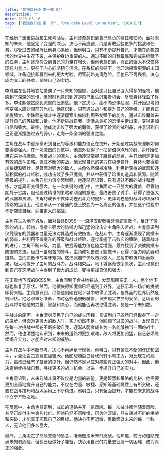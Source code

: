 ```yaml
---
title: "我独自升级 第一季 04"
description: ""
date: 2025-03-16
tags: ["我独自升级 第一季", "Ore dake Level Up na Ken", "202401"]
---
```


在经历了重重挑战和生死考验后，主角逐渐意识到自己肩负的责任和使命。面对未知的未来，他坚定了变强的决心，决心不再逃避，而是勇敢迎接更多的挑战和任务。尽管过去的经历让他身心俱疲，但他明白，只有不断提升自己，才能在危机四伏的世界中生存下来，并保护身边重要的人。通过不断的自我锻炼和完成系统赋予的任务，主角逐渐感受到自己的力量在增长，但他也意识到，真正的强大不仅仅体现在力量上，更在于内心的坚韧与信念。在系统的引导下，他开始探索更深的未知领域，准备迎接即将到来的更大考验。尽管前路充满危险，但他已不再畏惧，决心成为真正的强者，掌控自己的命运。

李珠熙在合井地铁站遭遇了一只未知的魔兽，面对这只比自己强大得多的怪物，他感到了深深的恐惧，但同时也意识到这是自己重生的宝贵机会。尽管身体轻盈了许多，李珠熙依然感到魔兽的压迫感。他下定决心，绝不向恐惧屈服，并开始思考如何变强以应对眼前的危机。他意识到，只有通过战斗和提升自己的等级，才能真正变得强大。李珠熙在战斗中逐渐摸索出如何利用系统赋予的能力，通过击败魔兽来提升自己的等级和力量。他不断挑战自我，逐渐从最初的恐惧中走出来，变得更加自信和强大。最终，他成功击败了强大的魔兽，获得了珍贵的战利品，并意识到自己正逐渐摆脱过去的弱小，走向一条全新的强者之路。

主角在战斗中逐渐意识到自己的等级和能力值正在提升，开始通过实战来理解如何变得更强大。在一次激烈的对抗中，他意外获得了一把价值300万的剑，并开始使用它来对抗魔兽。随着战斗的深入，主角逐渐掌握了魔兽的弱点，并开始制定更加有效的战斗策略。通过不断的实战，他发现自己的实力在稳步提升，身体也变得更加敏捷和强壮。尽管面对强大的敌人，主角依然保持冷静，利用新获得的武器和逐渐积累的战斗经验，成功击败了多只魔兽，并从中获得了珍贵的道具和资源。随着等级的提升，主角的能力值全面增强，他逐渐意识到，只有通过不断的战斗和磨练，才能真正变得强大。在一次关键的对抗中，主角面对一只强大的魔兽，尽管初期处于劣势，但他通过精准的策略和顽强的意志，最终击败了对手，获得了更强大的武器和资源。主角的成长不仅体现在战斗力的提升，更体现在他对战斗的理解和策略的运用上。他逐渐从一个普通的战士蜕变为一名真正的强者，并在这个过程中不断突破自我，迎接更大的挑战。

主角在进入地下城后，面对最终BOSS——沼泽支配者毒牙青蛇凯撒卡，展开了激烈的战斗。起初，凯撒卡强大的防御力和迅猛的攻击让主角陷入苦战，主角意识到仅凭现有的武器和力量无法对其造成有效伤害。在战斗中，主角逐渐发现了凯撒卡的弱点，并利用不断提升的等级和战斗经验，逐步掌握了击败它的策略。随着战斗的进行，主角不断升级，力量、敏捷等能力值也随之增强，最终找到了突破凯撒卡防御的方法。经过一番艰苦的搏斗，主角成功击败了凯撒卡，获得了强力的武器和道具，包括凯撒卡的毒牙短剑，这把武器不仅攻击力强大，还附带麻痹和出血效果，极大地提升了主角的战斗力。战斗结束后，地下城逐渐恢复原状，主角也意识到自己在这场战斗中得到了极大的成长，变得更加自信和强大。

在击败地下城的BOSS后，主角回到了合井地铁站，发现周围空无一人，整个地下城也恢复了原状。然而，他很快得知魔兽已经逃到了外界，这预示着一场新的挑战即将来临。主角意识到，尽管他刚刚在地下城中取得了胜利，但外面的世界仍然危机四伏。他必须做好准备，面对这些逃脱的魔兽，保护现实世界的安全。这场新的战斗将考验他的力量、智慧和决心，而他能否再次取得胜利，仍是一个未知数。

在战斗的尾声，主角深刻反思了自己的成长历程，意识到自己虽然已经取得了一定的进步，但面对更强大的敌人时，实力仍然不足。他回顾了过去的战斗，发现自己在每一次挑战中都在不断突破自我，逐渐从弱者成长为一名能够独当一面的战士。然而，他也清楚地认识到，未来的道路将更加艰难，敌人将更加凶猛，自己必须继续提升实力，才能应对未知的威胁。

主角在战斗中不断思考，决心不再满足于现状。他明白，只有通过不断的修炼和战斗，才能让自己变得更加强大。他回想起自己曾经的弱小和无力，对比现在的能力，虽然已经有了显著的提升，但仍然不足以应对那些真正强大的对手。因此，他决定继续挑战自我，寻找更多的战斗机会，以进一步提升自己的实力。

主角意识到，未来的战斗将不仅仅是力量的较量，更是智慧和策略的比拼。他需要更加全面地提升自己的能力，不仅在力量、敏捷、感知等基础属性上有所突破，还要在战斗技巧和战术运用上不断精进。他明白，只有全面提升，才能在未来的战斗中立于不败之地。

在反思中，主角也意识到，成长的道路并非一帆风顺。每一次战斗都伴随着风险，甚至可能付出生命的代价。但他已经不再畏惧，因为他深知，只有通过不断的挑战和突破，才能真正实现自己的目标。他决心不再退缩，勇敢面对未来的每一个敌人，无论他们多么强大。

最终，主角坚定了继续变强的信念，准备迎接未来的挑战。他知道，前方的道路充满未知和危险，但他已经做好了准备，决心用自己的力量去征服一切困难，成为真正的强者。